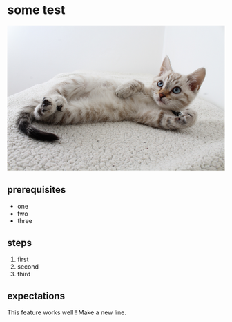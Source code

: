 # some test

![cat playing](./assets/chat.jpg)

## prerequisites

* one
* two
* three

## steps

1. first
2. second
3. third

## expectations

This feature works well !
Make a new line.

